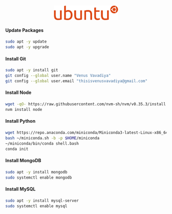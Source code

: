<p align="center">
  <img src="../assets/ubuntu.png" width="200">
</p>

#### Update Packages
```bash
sudo apt -y update
sudo apt -y upgrade
```

#### Install Git
```bash
sudo apt -y install git
git config --global user.name "Venus Vavadiya"
git config --global user.email "thisisvenusvavadiya@gmail.com"
```

#### Install Node
```bash
wget -qO- https://raw.githubusercontent.com/nvm-sh/nvm/v0.35.3/install.sh | bash
nvm install node
```

#### Install Python
```bash
wget https://repo.anaconda.com/miniconda/Miniconda3-latest-Linux-x86_64.sh -O ~/miniconda.sh
bash ~/miniconda.sh -b -p $HOME/miniconda
~/miniconda/bin/conda shell.bash
conda init
```

#### Install MongoDB
```bash
sudo apt -y install mongodb
sudo systemctl enable mongodb
```

#### Install MySQL
```bash
sudo apt -y install mysql-server
sudo systemctl enable mysql
```
